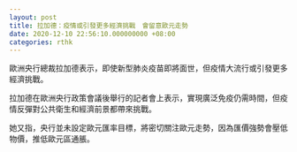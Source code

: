 ```yaml
---
layout: post
title: 拉加德：疫情或引發更多經濟挑戰　會留意歐元走勢
date: 2020-12-10 22:56:10.000000000 +08:00
categories: rthk
---
```


歐洲央行總裁拉加德表示，即使新型肺炎疫苗即將面世，但疫情大流行或引發更多經濟挑戰。

拉加德在歐洲央行政策會議後舉行的記者會上表示，實現廣泛免疫仍需時間，但疫情反彈對公共衛生和經濟前景都帶來挑戰。

她又指，央行並未設定歐元匯率目標，將密切關注歐元走勢，因為匯價強勢會壓低物價，推低歐元區通脹。
